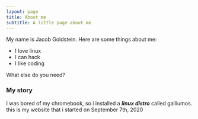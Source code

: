 ```yaml
---
layout: page
title: About me
subtitle: A little page about me
---
```


My name is Jacob Goldstein. Here are some things about me:

- I love linux
- I can hack
- I like coding

What else do you need?

### My story

I was bored of my chromebook, so i installed a _**linux distro**_ called galliumos. this is my website that i started on September 7th, 2020
